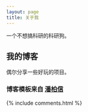 ```yaml
---
layout: page
title: 关于我 
---
```


一个不想搞科研的科研狗。


<h2> 我的博客 </h2>  

偶尔分享一些好玩的项目。



<h3> 博客模板来自 <a target="_blank" href='https://github.com/leopardpan/leopardpan.github.io/'>潘柏信</a>  </h3>  



{% include comments.html %}

